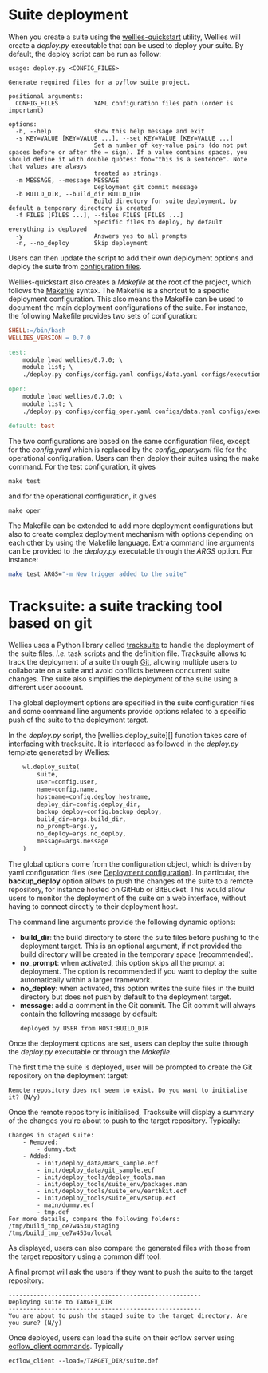 # Suite deployment

When you create a suite using the [wellies-quickstart](quickstart_guide.md) utility, Wellies will create a *deploy.py* executable that can be used to deploy your suite. By default, the deploy script can be run as follow:
```
usage: deploy.py <CONFIG_FILES>

Generate required files for a pyflow suite project.

positional arguments:
  CONFIG_FILES          YAML configuration files path (order is important)

options:
  -h, --help            show this help message and exit
  -s KEY=VALUE [KEY=VALUE ...], --set KEY=VALUE [KEY=VALUE ...]
                        Set a number of key-value pairs (do not put spaces before or after the = sign). If a value contains spaces, you should define it with double quotes: foo="this is a sentence". Note that values are always
                        treated as strings.
  -m MESSAGE, --message MESSAGE
                        Deployment git commit message
  -b BUILD_DIR, --build_dir BUILD_DIR
                        Build directory for suite deployment, by default a temporary directory is created
  -f FILES [FILES ...], --files FILES [FILES ...]
                        Specific files to deploy, by default everything is deployed
  -y                    Answers yes to all prompts
  -n, --no_deploy       Skip deployment
```
Users can then update the script to add their own deployment options and deploy the suite from [configuration files](configurations.md).

Wellies-quickstart also creates a *Makefile* at the root of the project, which follows the [Makefile](https://www.gnu.org/software/make/manual/make.html#Introduction) syntax. The Makefile is a shortcut to a specific deployment configuration. This also means the Makefile can be used to document the main deployment configurations of the suite. For instance, the following Makefile provides two sets of configuration:
```Makefile
SHELL:=/bin/bash
WELLIES_VERSION = 0.7.0

test:
	module load wellies/0.7.0; \
	module list; \
	./deploy.py configs/config.yaml configs/data.yaml configs/execution_contexts.yaml configs/tools.yaml ${ARGS}

oper:
	module load wellies/0.7.0; \
	module list; \
	./deploy.py configs/config_oper.yaml configs/data.yaml configs/execution_contexts.yaml configs/tools.yaml ${ARGS}

default: test
```
The two configurations are based on the same configuration files, except for the *config.yaml* which is replaced by the *config_oper.yaml* file for the operational configuration. Users can then deploy their suites using the make command. For the test configuration, it gives
```shell
make test
```
and for the operational configuration, it gives
```shell
make oper
```
The Makefile can be extended to add more deployment configurations but also to create complex deployment mechanism with options depending on each other by using the Makefile language. Extra command line arguments can be provided to the *deploy.py* executable through the *ARGS* option. For instance:
```bash
make test ARGS="-m New trigger added to the suite"
```

# Tracksuite: a suite tracking tool based on git

Wellies uses a Python library called [tracksuite](https://github.com/ecmwf/tracksuite) to handle the deployment of the suite files, *i.e.* task scripts and the definition file. Tracksuite allows to track the deployment of a suite through [Git](https://git-scm.com), allowing multiple users to collaborate on a suite and avoid conflicts between concurrent suite changes. The suite also simplifies the deployment of the suite using a different user account.

The global deployment options are specified in the suite configuration files and some command line arguments provide options related to a specific push of the suite to the deployment target.

In the *deploy.py* script, the [wellies.deploy_suite][] function takes care of interfacing with tracksuite. It is interfaced as followed in the *deploy.py* template generated by Wellies:

```python
    wl.deploy_suite(
        suite,
        user=config.user,
        name=config.name,
        hostname=config.deploy_hostname,
        deploy_dir=config.deploy_dir,
        backup_deploy=config.backup_deploy,
        build_dir=args.build_dir,
        no_prompt=args.y,
        no_deploy=args.no_deploy,
        message=args.message
    )
```
The global options come from the configuration object, which is driven by yaml configuration files (see [Deployment configuration](deployment.md)). In particular, the **backup_deploy** option allows to push the changes of the suite to a remote repository, for instance hosted on GitHub or BitBucket. This would allow users to monitor the deployment of the suite on a web interface, without having to connect directly to their deployment host.

The command line arguments provide the following dynamic options:
- **build_dir**: the build directory to store the suite files before pushing to the deployment target. This is an optional argument, if not provided the build directory will be created in the temporary space (recommended).
- **no_prompt**: when activated, this option skips all the prompt at deployment. The option is recommended if you want to deploy the suite automatically within a larger framework.
- **no_deploy**: when activated, this option writes the suite files in the build directory but does not push by default to the deployment target.
- **message**: add a comment in the Git commit. The Git commit will always contain the following message by default:
    ```
    deployed by USER from HOST:BUILD_DIR
    ```

Once the deployment options are set, users can deploy the suite through the *deploy.py* executable or through the *Makefile*.

The first time the suite is deployed, user will be prompted to create the Git repository on the deployment target:
```
Remote repository does not seem to exist. Do you want to initialise it? (N/y)
```
Once the remote repository is initialised, Tracksuite will display a summary of the changes you're about to push to the target repository. Typically:
```
Changes in staged suite:
    - Removed:
        - dummy.txt
    - Added:
        - init/deploy_data/mars_sample.ecf
        - init/deploy_data/git_sample.ecf
        - init/deploy_tools/deploy_tools.man
        - init/deploy_tools/suite_env/packages.man
        - init/deploy_tools/suite_env/earthkit.ecf
        - init/deploy_tools/suite_env/setup.ecf
        - main/dummy.ecf
        - tmp.def
For more details, compare the following folders:
/tmp/build_tmp_ce7w453u/staging
/tmp/build_tmp_ce7w453u/local
```
As displayed, users can also compare the generated files with those from the target repository using a common diff tool.

A final prompt will ask the users if they want to push the suite to the target repository:
```
------------------------------------------------------
Deploying suite to TARGET_DIR
------------------------------------------------------
You are about to push the staged suite to the target directory. Are you sure? (N/y)
```
Once deployed, users can load the suite on their ecflow server using [ecflow_client commands](https://confluence.ecmwf.int/pages/viewpage.action?pageId=52464827). Typically
```
ecflow_client --load=/TARGET_DIR/suite.def
```

